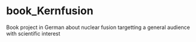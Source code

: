 # book_Kernfusion
Book project in German about nuclear fusion targetting a general audience with scientific interest
